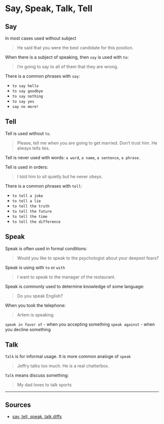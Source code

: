 # Say, Speak, Talk, Tell

## Say
In most cases used without subject
> He said that you were the best candidate for this position.

When there is a subject of speaking, then `say` is used with `to`:
> I’m going to say to all of them that they are wrong.

There is a common phrases with `say`:
- `to say hello`
- `to say goodbye`
- `to say nothing`
- `to say yes`
- `say no more!`


## Tell

Tell is used without `to`.
> Please, tell me when you are going to get married.
> Don’t trust him. He always tells lies.

Tell is never used with words: `a word`, `a name`, `a sentence`, `a phrase`.

Tell is used in orders:
> I told him to sit quietly but he never obeys.

There is a common phrases with `tell`:
- `to tell a joke`
- `to tell a lie`
- `to tell the truth`
- `to tell the future`
- `to tell the time`
- `to tell the difference`


## Speak

Speak is often used in formal conditions:
> Would you like to speak to the psychologist about your deepest fears?

Speak is using with `to` or `with`
> I want to speak to the manager of the restaurant.

Speak is commonly used to determine knowledge of some language:
> Do you speak English?

When you took the telephone:
> Artem is speaking

`speak in favor of` - when you accepting something
`speak against` - when you decline something


## Talk

`Talk` is for informal usage. It is more common analoge of `speak`
> Jeffry talks too much. He is a real chatterbox. 

`Talk` means discuss something:
> My dad loves to talk sports


---
## Sources
- [say, tell, speak, talk diffs](https://englex.ru/difference-between-say-tell-speak-talk/)